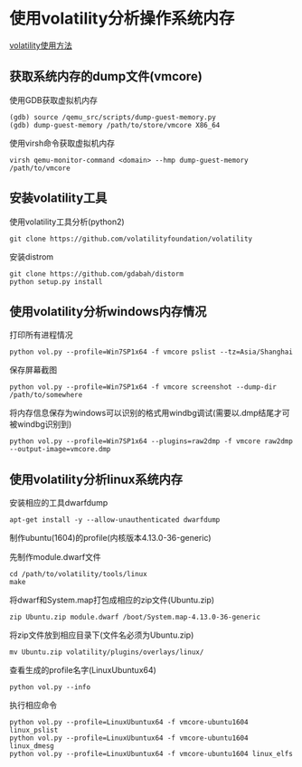 # 使用volatility分析操作系统内存

[volatility使用方法](https://github.com/volatilityfoundation/volatility/wiki/Volatility-Usage)

## 获取系统内存的dump文件(vmcore)

使用GDB获取虚拟机内存

	(gdb) source /qemu_src/scripts/dump-guest-memory.py
	(gdb) dump-guest-memory /path/to/store/vmcore X86_64

使用virsh命令获取虚拟机内存

	virsh qemu-monitor-command <domain> --hmp dump-guest-memory /path/to/vmcore

## 安装volatility工具

使用volatility工具分析(python2)

	git clone https://github.com/volatilityfoundation/volatility

安装distrom

	git clone https://github.com/gdabah/distorm
	python setup.py install

## 使用volatility分析windows内存情况

打印所有进程情况

	python vol.py --profile=Win7SP1x64 -f vmcore pslist --tz=Asia/Shanghai

保存屏幕截图

	python vol.py --profile=Win7SP1x64 -f vmcore screenshot --dump-dir /path/to/somewhere

将内存信息保存为windows可以识别的格式用windbg调试(需要以.dmp结尾才可被windbg识别到)

	python vol.py --profile=Win7SP1x64 --plugins=raw2dmp -f vmcore raw2dmp --output-image=vmcore.dmp

## 使用volatility分析linux系统内存

安装相应的工具dwarfdump

	apt-get install -y --allow-unauthenticated dwarfdump

制作ubuntu(1604)的profile(内核版本4.13.0-36-generic)

先制作module.dwarf文件

	cd /path/to/volatility/tools/linux
	make

将dwarf和System.map打包成相应的zip文件(Ubuntu.zip)

	zip Ubuntu.zip module.dwarf /boot/System.map-4.13.0-36-generic

将zip文件放到相应目录下(文件名必须为Ubuntu.zip)

	mv Ubuntu.zip volatility/plugins/overlays/linux/

查看生成的profile名字(LinuxUbuntux64)

	python vol.py --info

执行相应命令

	python vol.py --profile=LinuxUbuntux64 -f vmcore-ubuntu1604 linux_pslist
	python vol.py --profile=LinuxUbuntux64 -f vmcore-ubuntu1604 linux_dmesg
	python vol.py --profile=LinuxUbuntux64 -f vmcore-ubuntu1604 linux_elfs

